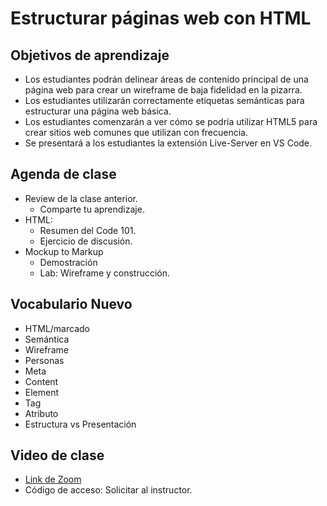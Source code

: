 # Estructurar páginas web con HTML

## Objetivos de aprendizaje

- Los estudiantes podrán delinear áreas de contenido principal de una página web para crear un wireframe de baja fidelidad en la pizarra.
- Los estudiantes utilizarán correctamente etiquetas semánticas para estructurar una página web básica.
- Los estudiantes comenzarán a ver cómo se podría utilizar HTML5 para crear sitios web comunes que utilizan con frecuencia.
- Se presentará a los estudiantes la extensión Live-Server en VS Code.

## Agenda de clase

- Review de la clase anterior.
   - Comparte tu aprendizaje.
- HTML:
   - Resumen del Code 101.
   - Ejercicio de discusión.
- Mockup to Markup
   - Demostración
   - Lab: Wireframe y construcción.

## Vocabulario Nuevo  

- HTML/marcado
- Semántica
- Wireframe
- Personas
- Meta
- Content
- Element
- Tag
- Atributo
- Estructura vs Presentación

## Video de clase
 + [Link de Zoom](https://us06web.zoom.us/rec/share/2kn3NcjcUGf75r5qzHV70-K-SnUypfji-3eqeCuykoOl9ZurEmjdGgEMsrSPYVKQ.Rn8u04tYNvEC5kxU)
 + Código de acceso: Solicitar al instructor.
